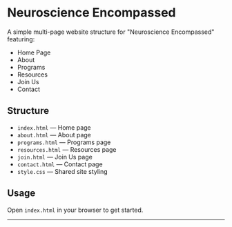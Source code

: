 # Neuroscience Encompassed

A simple multi-page website structure for "Neuroscience Encompassed" featuring:

- Home Page
- About
- Programs
- Resources
- Join Us
- Contact

## Structure

- `index.html` — Home page
- `about.html` — About page
- `programs.html` — Programs page
- `resources.html` — Resources page
- `join.html` — Join Us page
- `contact.html` — Contact page
- `style.css` — Shared site styling

## Usage

Open `index.html` in your browser to get started.

---
